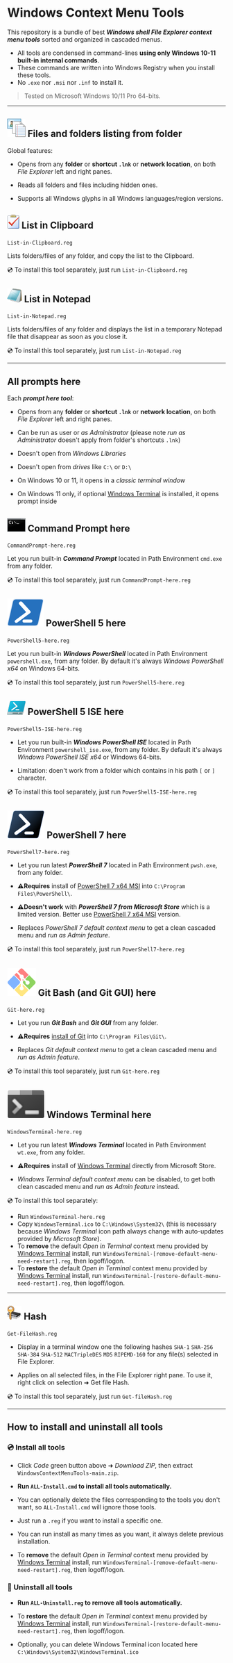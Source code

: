 # Windows Context Menu Tools

This repository is a bundle of best ***Windows shell File Explorer context menu tools*** sorted and organized in cascaded menus.

- All tools are condensed in command-lines **using only Windows 10-11 built-in internal commands**.
- These commands are written into Windows Registry when you install these tools.
- No `.exe` nor `.msi` nor `.inf` to install it.

> Tested on Microsoft Windows 10/11 Pro 64-bits.

---

## ![files-listing-icon] Files and folders listing from folder

Global features:

- Opens from any **folder** or **shortcut `.lnk`** or **network location**, on both *File Explorer* left and right panes.

- Reads all folders and files including hidden ones.

- Supports all Windows glyphs in all Windows languages/region versions.

## ![clipboard-icon] List in Clipboard

`List-in-Clipboard.reg`

Lists folders/files of any folder, and copy the list to the Clipboard.

💿 To install this tool separately, just run `List-in-Clipboard.reg`

## ![notepad-icon] List in Notepad

`List-in-Notepad.reg`

Lists folders/files of any folder and displays the list in a temporary Notepad file that disappear as soon as you close it.

💿 To install this tool separately, just run `List-in-Notepad.reg`

---

## All prompts here

Each ***prompt here tool***:

- Opens from any **folder** or **shortcut `.lnk`** or **network location**, on both *File Explorer* left and right panes.

- Can be run as user or *as Administrator* (please note *run as Administrator* doesn't apply from folder's shortcuts `.lnk`)

- Doesn't open from *Windows Libraries*

- Doesn't open from *drives* like `C:\` or `D:\`

- On Windows 10 or 11, it opens in a *classic terminal window*

- On Windows 11 only, if optional [Windows Terminal] is installed, it opens prompt inside

## ![commandprompt-icon] Command Prompt here

`CommandPrompt-here.reg`

Let you run built-in ***Command Prompt*** located in Path Environment `cmd.exe` from any folder.

💿 To install this tool separately, just run `CommandPrompt-here.reg`

## ![powershell5-icon] PowerShell 5 here

`PowerShell5-here.reg`

Let you run built-in ***Windows PowerShell*** located in Path Environment `powershell.exe`, from any folder. By default it's always *Windows PowerShell x64* on Windows 64-bits.

💿 To install this tool separately, just run `PowerShell5-here.reg`

## ![powershell5-ise-icon] PowerShell 5 ISE here

`PowerShell5-ISE-here.reg`

- Let you run built-in ***Windows PowerShell ISE*** located in Path Environment `powershell_ise.exe`, from any folder. By default it's always *Windows PowerShell ISE x64* or Windows 64-bits.

- Limitation: doen't work from a folder which contains in his path `[` or `]` character.

💿 To install this tool separately, just run `PowerShell5-ISE-here.reg`

## ![powershell7-icon] PowerShell 7 here

`PowerShell7-here.reg`

- Let you run latest ***PowerShell 7*** located in Path Environment `pwsh.exe`, from any folder.

- ⚠**Requires** install of [PowerShell 7 x64 MSI] into `C:\Program Files\PowerShell\`.

- ⚠**Doesn't work** with ***PowerShell 7 from Microsoft Store*** which is a limited version. Better use [PowerShell 7 x64 MSI] version.

- Replaces *PowerShell 7 default context menu* to get a clean cascaded menu and *run as Admin feature*.

💿 To install this tool separately, just run `PowerShell7-here.reg`

[PowerShell 7 x64 MSI]: https://docs.microsoft.com/en-us/powershell/scripting/install/installing-powershell-on-windows

## ![gitbash-icon] Git Bash (and Git GUI) here

`Git-here.reg`

- Let you run ***Git Bash*** and ***Git GUI*** from any folder.

- ⚠**Requires** [install of Git] into `C:\Program Files\Git\`.

[install of Git]: <https://git-scm.com/download/win>

- Replaces *Git default context menu* to get a clean cascaded menu and *run as Admin feature*.

💿 To install this tool separately, just run `Git-here.reg`

## ![windowsterminal-icon] Windows Terminal here

`WindowsTerminal-here.reg`

- Let you run latest ***Windows Terminal*** located in Path Environment `wt.exe`, from any folder.

- ⚠**Requires** install of [Windows Terminal] directly from Microsoft Store.

- *Windows Terminal default context menu* can be disabled, to get both clean cascaded menu and *run as Admin feature* instead.

💿 To install this tool separately:

- Run `WindowsTerminal-here.reg`
- Copy `WindowsTerminal.ico` to `C:\Windows\System32\` (this is necessary because *Windows Terminal* icon path always change with auto-updates provided by *Microsoft Store*).
- To **remove** the default *Open in Terminal* context menu provided by [Windows Terminal] install, run `WindowsTerminal-[remove-default-menu-need-restart].reg`, then logoff/logon.
- To **restore** the default *Open in Terminal* context menu provided by [Windows Terminal] install, run `WindowsTerminal-[restore-default-menu-need-restart].reg`, then logoff/logon.

---

## ![hash-icon] Hash

`Get-FileHash.reg`

- Display in a terminal window one the following hashes `SHA-1` `SHA-256` `SHA-384` `SHA-512` `MACTripleDES` `MD5` `RIPEMD-160` for any file(s) selected in File Explorer.

- Applies on all selected files, in the File Explorer right pane. To use it, right click on selection ➜ Get file Hash.

💿 To install this tool separately, just run `Get-fileHash.reg`

---

## How to install and uninstall all tools

### 💿 Install all tools

- Click *Code* green button above ➜ *Download ZIP*, then extract `WindowsContextMenuTools-main.zip`.

- **Run `ALL-Install.cmd` to install all tools automatically.**

- You can optionally delete the files corresponding to the tools you don't want, so `ALL-Install.cmd` will ignore those tools.

- Just run a `.reg` if you want to install a specific one.

- You can run install as many times as you want, it always delete previous installation.

- To **remove** the default *Open in Terminal* context menu provided by [Windows Terminal] install, run `WindowsTerminal-[remove-default-menu-need-restart].reg`, then logoff/logon.

### 🚫 Uninstall all tools

- **Run `ALL-Uninstall.reg` to remove all tools automatically.**

- To **restore** the default *Open in Terminal* context menu provided by [Windows Terminal] install, run `WindowsTerminal-[restore-default-menu-need-restart].reg`, then logoff/logon.

- Optionally, you can delete Windows Terminal icon located here `C:\Windows\System32\WindowsTerminal.ico`

[files-listing-icon]: /readme-images/files-h42px.png

[clipboard-icon]: /readme-images/Clipobard-h32px.png

[notepad-icon]: /readme-images/Notepad-h32px.png

[commandprompt-icon]: /readme-images/CommandPrompt-h32px.png

[powershell5-icon]: /readme-images/PowerShell5-h32px.svg

[powershell5-ise-icon]: /readme-images/PowerShell5-ISE-h32px.png

[powershell7-icon]: /readme-images/PowerShell7-h32px.svg

[gitbash-icon]: /readme-images/GitBash-h32px.svg

[windowsterminal-icon]: /readme-images/WindowsTerminal-h32px.svg

[hash-icon]: /readme-images/Hash-h32px.png

[Windows Terminal]: https://www.microsoft.com/store/productId/9N0DX20HK701
